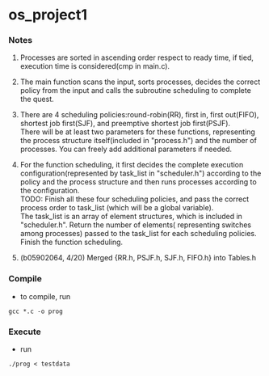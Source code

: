 # os_project1

### Notes
1. Processes are sorted in ascending order respect to ready time, if tied, execution time is considered(cmp in main.c).

2. The main function scans the input, sorts processes, decides the correct policy from the input and calls the subroutine scheduling to complete the quest. 

3. There are 4 scheduling policies:round-robin(RR), first in, first out(FIFO), shortest job first(SJF), and preemptive shortest job first(PSJF).\
   There will be at least two parameters for these functions, representing the process structure itself(included in "process.h") and the number of processes. You can freely add additional parameters if needed. 

4. For the function scheduling, it first decides the complete execution configuration(represented by task_list in "scheduler.h") according to the policy and the process structure and then runs processes according to the configuration. \
   TODO: Finish all these four scheduling policies, and pass the correct process order to task_list (which will be a global variable).\
   The task_list is an array of element structures, which is included in "scheduler.h". Return the number of elements( representing switches among processes) passed to the task_list for each scheduling policies. \
   Finish the function scheduling. 

5. (b05902064, 4/20) Merged {RR.h, PSJF.h, SJF.h, FIFO.h} into Tables.h 

### Compile
- to compile, run
```
gcc *.c -o prog
```

### Execute
- run
```
./prog < testdata
```
